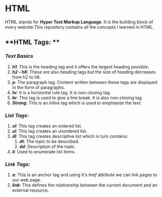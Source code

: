 # HTML

HTML stands for **Hyper Text Markup Language**. It is the building block of every website.This repository contains all the concepts I learned in HTML.

## **HTML Tags: **

### **_Text Basics_**
1. **_h1_**: This is the heading tag and it offers the largest heading possible.
2. **_h2 - h6_**: These are also heading tags but the size of heading decreases from h2 to h6.
3. **_p_**: The paragraph tag. Content written between these tags are displayed in the form of paragraphs.
4. **_hr_**: It is a horizontal rule tag. It is non-closing tag.
5. **_br_**: This tag is used to give a line break. It is also non-closing tag
6. **_Strong_**: This is an inline tag which is used to emphasize the text.
   
### **_List Tags_**:
1. **_ol_**: This tag creates an ordered list.
2. **_ul_**: This tag creates an unordered list.
3. **_dl_**: This tag creates descriptive list which in turn contains:
   1. **_dt_**: The topic to be described.
   2. **_dd_**: Description of the topic.
4. **_li_**: Used to enumerate list items.

### **_Link Tags_**:
1. **_a_**: This is an anchor tag and using it's _href_ attribute we can link pages to our web page.
2. **_link_**: This defines the relationship between the current document and an external resource.
